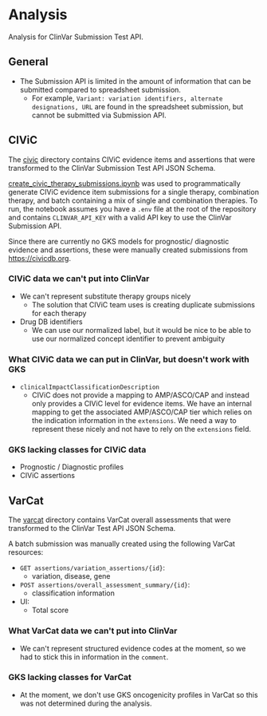 # Analysis

Analysis for ClinVar Submission Test API.

## General

* The Submission API is limited in the amount of information that can be
submitted compared to spreadsheet submission.
  * For example, `Variant: variation identifiers, alternate designations, URL` are found
    in the spreadsheet submission, but cannot be submitted via Submission API.

## CIViC

The [civic](./civic/) directory contains CIViC evidence items and assertions that were
transformed to the ClinVar Submission Test API JSON Schema.

[create_civic_therapy_submissions.ipynb](./create_civic_therapy_submissions.ipynb) was
used to programmatically generate CIViC evidence item submissions for a single therapy,
combination therapy, and batch containing a mix of single and combination therapies.
To run, the notebook assumes you have a `.env` file at the root of the repository and
contains `CLINVAR_API_KEY` with a valid API key to use the ClinVar Submission API.

Since there are currently no GKS models for prognostic/ diagnostic evidence and
assertions, these were manually created submissions from <https://civicdb.org>.

### CIViC data we can't put into ClinVar

* We can't represent substitute therapy groups nicely
  * The solution that CIViC team uses is creating duplicate submissions for each therapy
* Drug DB identifiers
  * We can use our normalized label, but it would be nice to be able to use our
    normalized concept identifier to prevent ambiguity

### What CIViC data we can put in ClinVar, but doesn't work with GKS

* `clinicalImpactClassificationDescription`
  * CIViC does not provide a mapping to AMP/ASCO/CAP and instead only provides a CIViC
    level for evidence items. We have an internal mapping to get the associated
    AMP/ASCO/CAP tier which relies on the indication information in the `extensions`. We
    need a way to represent these nicely and not have to rely on the `extensions` field.

### GKS lacking classes for CIViC data

* Prognostic / Diagnostic profiles
* CIViC assertions

## VarCat

The [varcat](./varcat/) directory contains VarCat overall assessments that were
transformed to the ClinVar Test API JSON Schema.

A batch submission was manually created using the following VarCat resources:

* `GET assertions/variation_assertions/{id}`:
  * variation, disease, gene
* `POST assertions/overall_assessment_summary/{id}`:
  * classification information
* UI:
  * Total score

### What VarCat data we can't put into ClinVar

* We can't represent structured evidence codes at the moment, so we had to stick this in
  information in the `comment`.

### GKS lacking classes for VarCat

* At the moment, we don't use GKS oncogenicity profiles in VarCat so this was not
  determined during the analysis.
